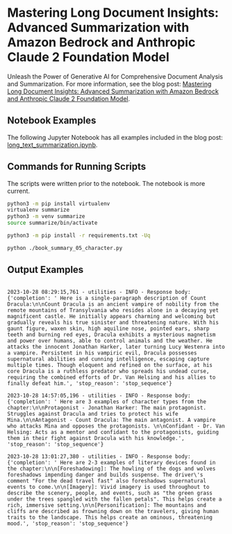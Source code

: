# Mastering Long Document Insights: Advanced Summarization with Amazon Bedrock and Anthropic Claude 2 Foundation Model

Unleash the Power of Generative AI for Comprehensive Document Analysis and Summarization. For more information, see the blog post: [Mastering Long Document Insights: Advanced Summarization with Amazon Bedrock and Anthropic Claude 2 Foundation Model](https://garystafford.medium.com/mastering-long-document-insights-advanced-summarization-with-amazon-bedrock-and-anthropic-claude-2-2fe13d5ae8d8).

## Notebook Examples

The following Jupyter Notebook has all examples included in the blog post: [long_text_summarization.ipynb](long_text_summarization.ipynb).


## Commands for Running Scripts

The scripts were written prior to the notebook. The notebook is more current.

```sh
python3 -m pip install virtualenv
virtualenv summarize
python3 -m venv summarize
source summarize/bin/activate

python3 -m pip install -r requirements.txt -Uq

python ./book_summary_05_character.py
```

## Output Examples

```text

2023-10-28 08:29:15,761 - utilities - INFO - Response body: {'completion': ' Here is a single-paragraph description of Count Dracula:\n\nCount Dracula is an ancient vampire of nobility from the remote mountains of Transylvania who resides alone in a decaying yet magnificent castle. He initially appears charming and welcoming but gradually reveals his true sinister and threatening nature. With his gaunt figure, waxen skin, high aquiline nose, pointed ears, sharp teeth and burning red eyes, Dracula exhibits a mysterious magnetism and power over humans, able to control animals and the weather. He attacks the innocent Jonathan Harker, later turning Lucy Westenra into a vampire. Persistent in his vampiric evil, Dracula possesses supernatural abilities and cunning intelligence, escaping capture multiple times. Though eloquent and refined on the surface, at his core Dracula is a ruthless predator who spreads his undead curse, requiring the combined efforts of Dr. Van Helsing and his allies to finally defeat him.', 'stop_reason': 'stop_sequence'}

2023-10-28 14:57:05,196 - utilities - INFO - Response body: {'completion': ' Here are 3 examples of character types from the chapter:\n\nProtagonist - Jonathan Harker: The main protagonist. Struggles against Dracula and tries to protect his wife Mina.\n\nAntagonist - Count Dracula: The main antagonist. A vampire who attacks Mina and opposes the protagonists. \n\nConfidant - Dr. Van Helsing: Acts as a mentor and confidant to the protagonists, guiding them in their fight against Dracula with his knowledge.', 'stop_reason': 'stop_sequence'}

2023-10-28 13:01:27,380 - utilities - INFO - Response body: {'completion': ' Here are 2-3 examples of literary devices found in the chapter:\n\n[Foreshadowing]: The howling of the dogs and wolves foreshadows impending danger and builds suspense. The driver\'s comment "For the dead travel fast" also foreshadows supernatural events to come.\n\n[Imagery]: Vivid imagery is used throughout to describe the scenery, people, and events, such as "the green grass under the trees spangled with the fallen petals". This helps create a rich, immersive setting.\n\n[Personification]: The mountains and cliffs are described as frowning down on the travelers, giving human traits to the landscape. This helps create an ominous, threatening mood.', 'stop_reason': 'stop_sequence'}
```